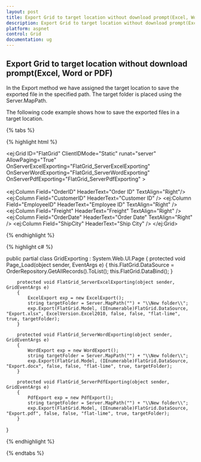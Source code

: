 ```yaml
---
layout: post
title: Export Grid to target location without download prompt(Excel, Word or PDF) | Grid | ASP.NET Webforms | Syncfusion
description: Export Grid to target location without download prompt(Excel, Word or PDF)
platform: aspnet
control: Grid
documentation: ug
---
```


## Export Grid to target location without download prompt(Excel, Word or PDF)

In the Export method we have assigned the target location to save the exported file in the specified path. The target folder is placed using the Server.MapPath.

The following code example shows how to save the exported files in a target location.

{% tabs %}

 {% highlight html %}

<ej:Grid ID="FlatGrid" ClientIDMode="Static" runat="server" AllowPaging="True" OnServerExcelExporting="FlatGrid_ServerExcelExporting" 
OnServerWordExporting="FlatGrid_ServerWordExporting" OnServerPdfExporting="FlatGrid_ServerPdfExporting" >  
        <ToolbarSettings ShowToolbar="true" ToolbarItems="excelExport,wordExport,pdfExport"></ToolbarSettings>
        <Columns>                  
             <ej:Column Field="OrderID" HeaderText="Order ID" TextAlign="Right"/>
             <ej:Column Field="CustomerID" HeaderText="Customer ID" />
             <ej:Column Field="EmployeeID" HeaderText="Employee ID" TextAlign="Right" />
             <ej:Column Field="Freight" HeaderText="Freight" TextAlign="Right" />
             <ej:Column Field="OrderDate" HeaderText="Order Date" TextAlign="Right" />
             <ej:Column Field="ShipCity" HeaderText="Ship City" />
        </Columns>
</ej:Grid>
        
{% endhighlight %}

 {% highlight c# %}
 
public partial class GridExporting : System.Web.UI.Page
{ 
        protected void Page_Load(object sender, EventArgs e)
        {
            this.FlatGrid.DataSource = OrderRepository.GetAllRecords().ToList();
            this.FlatGrid.DataBind();
        } 

        protected void FlatGrid_ServerExcelExporting(object sender, GridEventArgs e)
        {
            ExcelExport exp = new ExcelExport();
            string targetFolder = Server.MapPath("") + "\\New folder\\";
            exp.Export(FlatGrid.Model, (IEnumerable)FlatGrid.DataSource, "Export.xlsx", ExcelVersion.Excel2010, false, false, "flat-lime", true, targetFolder);
        }

        protected void FlatGrid_ServerWordExporting(object sender, GridEventArgs e)
        {
            WordExport exp = new WordExport();
            string targetFolder = Server.MapPath("") + "\\New folder\\";
            exp.Export(FlatGrid.Model, (IEnumerable)FlatGrid.DataSource, "Export.docx", false, false, "flat-lime", true, targetFolder);
        }

        protected void FlatGrid_ServerPdfExporting(object sender, GridEventArgs e)
        {
            PdfExport exp = new PdfExport();
            string targetFolder = Server.MapPath("") + "\\New folder\\";
            exp.Export(FlatGrid.Model, (IEnumerable)FlatGrid.DataSource, "Export.pdf", false, false, "flat-lime", true, targetFolder);
        }
}

{% endhighlight %}

{% endtabs %}
